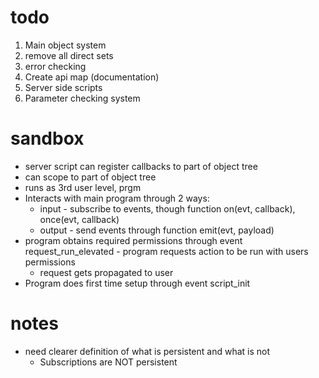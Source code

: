 # todo
 1. Main object system
 1. remove all direct sets
 1. error checking
 1. Create api map (documentation)
 2. Server side scripts
 3. Parameter checking system
 
# sandbox
   - server script can register callbacks to part of object tree
   - can scope to part of object tree
   - runs as 3rd user level, prgm
   - Interacts with main program through 2 ways:
        - input - subscribe to events, though function on(evt, callback), once(evt, callback)
        - output - send events through function emit(evt, payload)
   - program obtains required permissions through event request_run_elevated - program requests action to be run with users permissions
     - request gets propagated to user
   - Program does first time setup through event script_init
   
# notes
  - need clearer definition of what is persistent and what is not
     - Subscriptions are NOT persistent